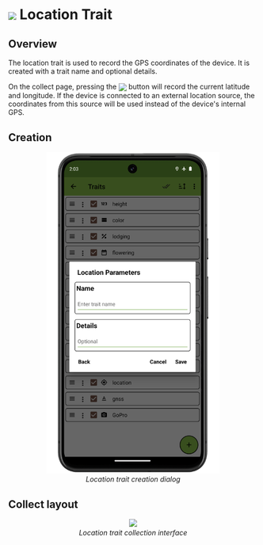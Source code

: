 <img ref="location" style="vertical-align: middle;" src="_static/icons/formats/crosshairs-gps.png" width="40px"> Location Trait
===================================================================================

Overview
--------

The location trait is used to record the GPS coordinates of the device.
It is created with a trait name and optional details.

On the collect page, pressing the
<img ref="location" style="vertical-align: middle;" src="_static/icons/formats/crosshairs-gps.png" width="20px">
button will record the current latitude and longitude. If the device is
connected to an external location source, the coordinates from this
source will be used instead of the device's internal GPS.

Creation
--------

<figure align="center" class="image">
  <img src="_static/images/traits/formats/create_location_framed.png" width="350px"> 
  <figcaption><i>Location trait creation dialog</i></figcaption> 
</figure>

Collect layout
--------------

<figure align="center" class="image">
  <img src="_static/images/traits/formats/collect_location_framed.png" width="350px"> 
  <figcaption><i>Location trait collection interface</i></figcaption> 
</figure>
